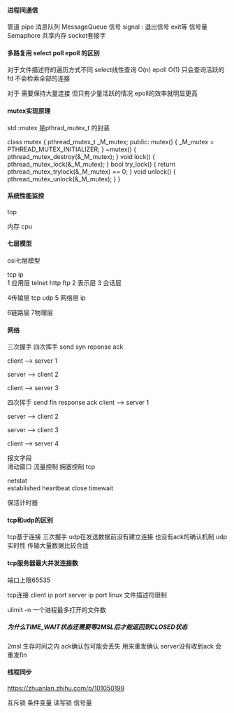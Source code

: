 #### 进程间通信 

管道 pipe
消息队列 MessageQueue
信号 signal : 退出信号 exit等
信号量 Semaphore
共享内存 
socket套接字

#### 多路复用  select poll epoll 的区别
 
对于文件描述符的遍历方式不同 select线性查询 O(n)
epoll O(1) 只会查询活跃的fd 不会检索全部的连接

对于 需要保持大量连接 但只有少量活跃的情况 epoll的效率就明显更高


#### mutex实现原理
std::mutex 是pthrad_mutex_t 的封装

class mutex {
    pthread_mutex_t _M_mutex;
public:
    mutex() { _M_mutex = PTHREAD_MUTEX_INITIALIZER; }
    ~mutex() { pthread_mutex_destroy(&_M_mutex); }
    void lock() { pthread_mutex_lock(&_M_mutex); }
    bool try_lock() { return pthread_mutex_trylock(&_M_mutex) == 0; }
    void unlock() { pthread_mutex_unlock(&_M_mutex); }
}


####  系统性能监控

top 

内存 cpu 

####  七层模型
<!-- https://segmentfault.com/a/1190000014044351 -->

osi七层模型

tcp ip  
1 应用层   telnet  http   ftp
2 表示层
3 会话层 

4传输层  tcp udp 
5 网络层 ip  


6链路层
7物理层


#### 网络 
 三次握手 四次挥手 
send syn reponse ack

 client  --> server  1

 server --> client  2 

 client --> server  3 

 四次挥手 
send fin response ack 
 client --> server  1

 server --> client  2

 server --> client  3

 client -->  server  4

报文字段  
滑动窗口 
流量控制
拥塞控制 tcp

netstat   
established  heartbeat
close 
timewait  

保活计时器


#### tcp和udp的区别

tcp基于连接 三次握手 udp在发送数据前没有建立连接 也没有ack的确认机制
udp实时性 传输大量数据比较合适


#### tcp服务器最大并发连接数
端口上限65535

tcp连接 client ip port server ip port 
linux 文件描述符限制 

ulimit -n 一个进程最多打开的文件数

##### 为什么TIME_WAIT状态还需要等2MSL后才能返回到CLOSED状态
2msl 生存时间之内
ack确认包可能会丢失 用来重发确认
server没有收到ack 会重发fin 



#### 线程同步

https://zhuanlan.zhihu.com/p/101050199

互斥锁
条件变量
读写锁
信号量
